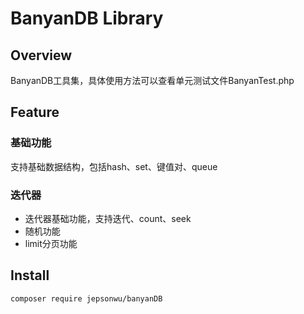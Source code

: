 # BanyanDB Library

## Overview
BanyanDB工具集，具体使用方法可以查看单元测试文件BanyanTest.php

## Feature

### 基础功能
支持基础数据结构，包括hash、set、键值对、queue

### 迭代器
- 迭代器基础功能，支持迭代、count、seek
- 随机功能
- limit分页功能

## Install
```
composer require jepsonwu/banyanDB
```
